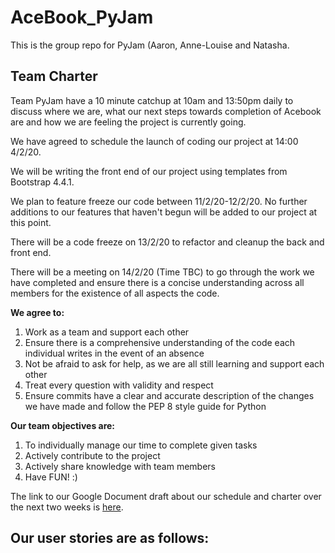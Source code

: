 # AceBook_PyJam
This is the group repo for PyJam (Aaron, Anne-Louise and Natasha.

## Team Charter

Team PyJam have a 10 minute catchup at 10am and 13:50pm daily to discuss where we are, what our next steps towards completion of Acebook are and how we are feeling the project is currently going.

We have agreed to schedule the launch of coding our project at 14:00 4/2/20.

We will be writing the front end of our project using templates from Bootstrap 4.4.1.

We plan to feature freeze our code between 11/2/20-12/2/20. No further additions to our features that haven't begun will be added to our project at this point.

There will be a code freeze on 13/2/20 to refactor and cleanup the back and front end.

There will be a meeting on 14/2/20 (Time TBC) to go through the work we have completed and ensure there is a concise understanding across all members for the existence of all aspects the code.

**We agree to:**

1. Work as a team and support each other
1. Ensure there is a comprehensive understanding of the code each individual writes in the event of an absence
1. Not be afraid to ask for help, as we are all still learning and support each other
1. Treat every question with validity and respect
1. Ensure commits have a clear and accurate description of the changes we have made and follow the PEP 8 style guide for Python

**Our team objectives are:**

1. To individually manage our time to complete given tasks
1. Actively contribute to the project
1. Actively share knowledge with team members
1. Have FUN! :) 

The link to our Google Document draft about our schedule and charter over the next two weeks is [here](https://docs.google.com/document/d/1bs191sPxBZepD59ME_mkhs3UzeBxyerlGzPqVGrG8dI/edit).

## Our user stories are as follows:

